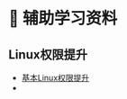# 📝 辅助学习资料











## Linux权限提升

* [基本Linux权限提升](https://blog.g0tmi1k.com/2011/08/basic-linux-privilege-escalation/)
*
